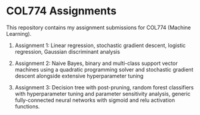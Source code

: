 # COL774 Assignments

This repository contains my assignment submissions for COL774 (Machine Learning).

1. Assignment 1: Linear regression, stochastic gradient descent, logistic regression, Gaussian discriminant analysis

2. Assignment 2: Naive Bayes, binary and multi-class support vector machines using a quadratic programming solver and stochastic gradient descent alongside extensive hyperparameter tuning

3. Assignment 3: Decision tree with post-pruning, random forest classifiers with hyperparameter tuning and parameter sensitivity analysis, generic fully-connected neural networks with sigmoid and relu
   activation functions.
